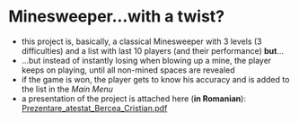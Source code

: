 # Minesweeper...with a twist?
 - this project is, basically, a classical Minesweeper with 3 levels (3 difficulties) and a list with last 10 players (and their performance) <b>but</b>...
 - ...but instead of instantly losing when blowing up a mine, the player keeps on playing, until all non-mined spaces are revealed
 - if the game is won, the player gets to know his accuracy and is added to the list in the <i>Main Menu</i>
 - a presentation of the project is attached here (<b>in Romanian</b>): [Prezentare_atestat_Bercea_Cristian.pdf](https://github.com/cristibercea/Final-High-School-Project/files/13531812/Prezentare.pdf)


